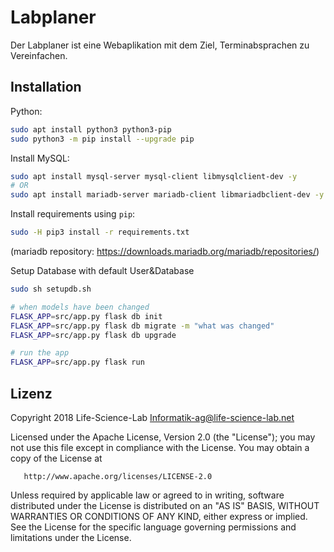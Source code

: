 # Labplaner
Der Labplaner ist eine Webaplikation mit dem Ziel, Terminabsprachen zu Vereinfachen.

## Installation
Python:
```bash
sudo apt install python3 python3-pip
sudo python3 -m pip install --upgrade pip 
```
Install MySQL:
```bash
sudo apt install mysql-server mysql-client libmysqlclient-dev -y
# OR
sudo apt install mariadb-server mariadb-client libmariadbclient-dev -y
```
Install requirements using `pip`:
```bash
sudo -H pip3 install -r requirements.txt
```

(mariadb repository: https://downloads.mariadb.org/mariadb/repositories/)

Setup Database with default User&Database
```bash
sudo sh setupdb.sh
```

```bash
# when models have been changed
FLASK_APP=src/app.py flask db init
FLASK_APP=src/app.py flask db migrate -m "what was changed"
FLASK_APP=src/app.py flask db upgrade

# run the app
FLASK_APP=src/app.py flask run
```

## Lizenz

   Copyright 2018 Life-Science-Lab <Informatik-ag@life-science-lab.net>

   Licensed under the Apache License, Version 2.0 (the "License");
   you may not use this file except in compliance with the License.
   You may obtain a copy of the License at

       http://www.apache.org/licenses/LICENSE-2.0

   Unless required by applicable law or agreed to in writing, software
   distributed under the License is distributed on an "AS IS" BASIS,
   WITHOUT WARRANTIES OR CONDITIONS OF ANY KIND, either express or implied.
   See the License for the specific language governing permissions and
   limitations under the License.
